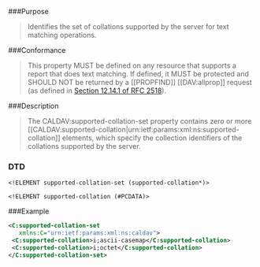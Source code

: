 <!-- --- title: urn:ietf:params:xml:ns:supported-collation-set -->
<!-- --- link_title: CALDAV:supported-collation-set -->
<!-- --- current_spec: RFC 4791 -->
<!-- --- current_spec_rfc_number: 4791 -->
<!-- --- current_spec_rfc_section: 7.5.1 -->
<!-- --- xml_namespace: urn:ietf:params:xml:ns:caldav -->
<!-- --- xml_element: supported-collation-set -->
<!-- --- type: property -->
<!-- --- purpose: Identifies the set of collations supported by the server for text matching operations. -->
<!-- --- value: a list of [[CALDAV:supported-collation|urn:ietf:params:xml:ns:caldav:supported-collation]] elements -->
<!-- --- protected: MUST -->
<!-- --- allprop: SHOULD NOT -->
<!-- --- valid_for: This property MUST be defined on any resource that supports a report that does text matching. -->

<!-- >>> property-summary-box --><!-- <<< -->

<!-- below is a list of common sections for property definitions. Adjust the list as needed. Don't forget to block-quote any text that's copied from the RFC -->

###Purpose
> Identifies the set of collations supported by the server for text matching operations.

###Conformance
> This property MUST be defined on any resource that supports a report that does text matching.  If defined, it MUST be protected and SHOULD NOT be returned by a [[PROPFIND]] [[DAV:allprop]] request (as defined in [Section 12.14.1 of RFC 2518](https://tools.ietf.org/html/rfc2518#section-12.14.1)).

###Description
> The CALDAV:supported-collation-set property contains zero or more [[CALDAV:supported-collation|urn:ietf:params:xml:ns:supported-collation]] elements, which specify the collection identifiers of the collations supported by the server.

### DTD
> 
```
<!ELEMENT supported-collation-set (supported-collation*)>

<!ELEMENT supported-collation (#PCDATA)>
```

###Example
> 
>
```xml
<C:supported-collation-set
   xmlns:C="urn:ietf:params:xml:ns:caldav">
 <C:supported-collation>i;ascii-casemap</C:supported-collation>
 <C:supported-collation>i;octet</C:supported-collation>
</C:supported-collation-set>
```
